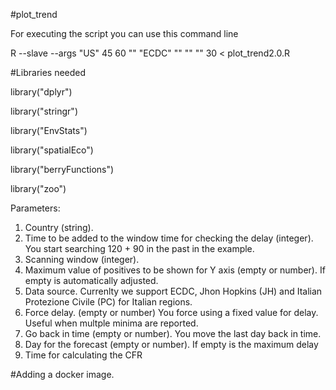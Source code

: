 #plot_trend

For executing the script you can use this command line

R --slave --args "US" 45 60 "" "ECDC" "" "" "" 30 < plot_trend2.0.R 

#Libraries needed 

library("dplyr")

library("stringr")

library("EnvStats")

library("spatialEco")

library("berryFunctions")

library("zoo")

Parameters:
1. Country (string).
2. Time to be added to the window time for checking the delay (integer). You start searching 120 + 90 in the past in the example.
3. Scanning window (integer).
4. Maximum value of positives to be shown for Y axis (empty or number). If empty is automatically adjusted.
5. Data source. Currenlty we support ECDC, Jhon Hopkins (JH) and Italian Protezione Civile (PC) for Italian regions.
6. Force delay. (empty or number) You force using a fixed value for delay. Useful when multple minima are reported. 
7. Go back in time (empty or number). You move the last day back in time.
8. Day for the forecast (empty or number). If empty is the maximum delay
9. Time for calculating the CFR

#Adding a docker image.
